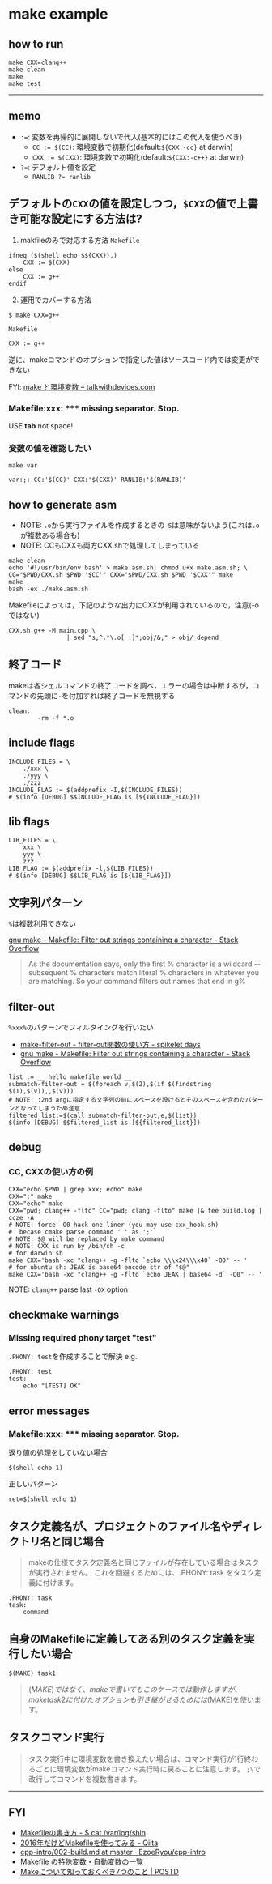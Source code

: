 # make example

## how to run
```
make CXX=clang++
make clean
make
make test
```

----

## memo
* `:=`: 変数を再帰的に展開しないで代入(基本的にはこの代入を使うべき)
  * `CC := $(CC)`: 環境変数で初期化(default:`${CXX:-cc}` at darwin)
  * `CXX := $(CXX)`: 環境変数で初期化(default:`${CXX:-c++}` at darwin)
* `?=`: デフォルト値を設定
  * `RANLIB ?= ranlib`

## デフォルトの`CXX`の値を設定しつつ，`$CXX`の値で上書き可能な設定にする方法は?
1. makfileのみで対応する方法
`Makefile`
```
ifneq ($(shell echo $${CXX}),)
	CXX := $(CXX)
else
	CXX := g++
endif
```

2. 運用でカバーする方法
```
$ make CXX=g++
```

`Makefile`
```
CXX := g++
```
逆に、makeコマンドのオプションで指定した値はソースコード内では変更ができない

FYI: [make と環境変数 – talkwithdevices\.com]( https://www.talkwithdevices.com/archives/49 )

### Makefile:xxx: *** missing separator.  Stop.
USE __tab__ not space!

### 変数の値を確認したい
`make var`
```
var:;: CC:'$(CC)' CXX:'$(CXX)' RANLIB:'$(RANLIB)'
```

## how to generate asm
* NOTE: `.o`から実行ファイルを作成するときの`-S`は意味がないよう(これは`.o`が複数ある場合も)
* NOTE: CCもCXXも両方CXX.shで処理してしまっている
```
make clean
echo '#!/usr/bin/env bash' > make.asm.sh; chmod u+x make.asm.sh; \
CC="$PWD/CXX.sh $PWD '$CC'" CXX="$PWD/CXX.sh $PWD '$CXX'" make
make
bash -ex ./make.asm.sh
```

Makefileによっては，下記のような出力にCXXが利用されているので，注意(-oではない)
```
CXX.sh g++ -M main.cpp \
                | sed "s;^.*\.o[ :]*;obj/&;" > obj/_depend_
```

## 終了コード
makeは各シェルコマンドの終了コードを調べ，エラーの場合は中断するが，コマンドの先頭に`-`を付加すれば終了コードを無視する
```
clean:
        -rm -f *.o
```

## include flags
```
INCLUDE_FILES = \
	./xxx \
	./yyy \
	./zzz
INCLUDE_FLAG := $(addprefix -I,$(INCLUDE_FILES))
# $(info [DEBUG] $$INCLUDE_FLAG is [${INCLUDE_FLAG}])
```

## lib flags
```
LIB_FILES = \
	xxx \
	yyy \
	zzz
LIB_FLAG := $(addprefix -l,$(LIB_FILES))
# $(info [DEBUG] $$LIB_FLAG is [${LIB_FLAG}])
```

## 文字列パターン
`%`は複数利用できない

[gnu make \- Makefile: Filter out strings containing a character \- Stack Overflow]( https://stackoverflow.com/questions/6145041/makefile-filter-out-strings-containing-a-character )
> As the documentation says, only the first % character is a wildcard -- subsequent % characters match literal % characters in whatever you are matching. So your command filters out names that end in g%

## filter-out
`%xxx%`のパターンでフィルタイングを行いたい

* [make\-filter\-out \- filter\-out関数の使い方 \- spikelet days]( https://taiyo.hatenadiary.org/entry/20080402/p1 )
* [gnu make \- Makefile: Filter out strings containing a character \- Stack Overflow]( https://stackoverflow.com/questions/6145041/makefile-filter-out-strings-containing-a-character )

```
list := __ hello makefile world __
submatch-filter-out = $(foreach v,$(2),$(if $(findstring $(1),$(v)),,$(v)))
# NOTE: :2nd argに指定する文字列の前にスペースを設けるとそのスペースを含めたパターンとなってしまうため注意
filtered_list:=$(call submatch-filter-out,e,$(list))
$(info [DEBUG] $$filtered_list is [${filtered_list}])
```

## debug
### CC, CXXの使い方の例
```
CXX="echo $PWD | grep xxx; echo" make
CXX=":" make
CXX="echo" make
CXX="pwd; clang++ -flto" CC="pwd; clang -flto" make |& tee build.log | ccze -A
# NOTE: force -O0 hack one liner (you may use cxx_hook.sh)
#  becase cmake parse command ' ' as ';'
# NOTE: $@ will be replaced by make command
# NOTE: CXX is run by /bin/sh -c
# for darwin sh
make CXX='bash -xc "clang++ -g -flto `echo \\\x24\\\x40` -O0" -- '
# for ubuntu sh: JEAK is base64 encode str of "$@"
make CXX='bash -xc "clang++ -g -flto `echo JEAK | base64 -d` -O0" -- '
```

NOTE: `clang++` parse last `-OX` option

## checkmake warnings
### Missing required phony target "test"
`.PHONY: test`を作成することで解決
e.g.
```
.PHONY: test
test:
	echo "[TEST] OK"
```

## error messages
### Makefile:xxx: *** missing separator.  Stop.
返り値の処理をしていない場合
```
$(shell echo 1)
```
正しいパターン
```
ret=$(shell echo 1)
```

## タスク定義名が、プロジェクトのファイル名やディレクトリ名と同じ場合

> makeの仕様でタスク定義名と同じファイルが存在している場合はタスクが実行されません。
> これを回避するためには、.PHONY: task をタスク定義に付けます。

```
.PHONY: task
task:
	command
```

## 自身のMakefileに定義してある別のタスク定義を実行したい場合

```
$(MAKE) task1
```

> $(MAKE) ではなく、 make で書いてもこのケースでは動作しますが、
> make task2 に付けたオプションも引き継がせるためには$(MAKE)を使います。

## タスクコマンド実行
> タスク実行中に環境変数を書き換えたい場合は、コマンド実行が1行終わるごとに環境変数がmakeコマンド実行時に戻ることに注意します。
> `;\`で改行してコマンドを複数書きます。

----

## FYI
* [Makefileの書き方 \- $ cat /var/log/shin]( http://shin.hateblo.jp/entry/2012/05/26/231036#fn1 )
* [2016年だけどMakefileを使ってみる \- Qiita]( https://qiita.com/petitviolet/items/a1da23221968ee86193b )
* [cpp\-intro/002\-build\.md at master · EzoeRyou/cpp\-intro]( https://github.com/EzoeRyou/cpp-intro/blob/master/002-build.md#make-%E3%83%93%E3%83%AB%E3%83%89%E3%82%B7%E3%82%B9%E3%83%86%E3%83%A0 )
* [Makefile の特殊変数・自動変数の一覧]( https://tex2e.github.io/blog/makefile/automatic-variables )
* [Makeについて知っておくべき7つのこと \| POSTD]( https://postd.cc/7-things-you-should-know-about-make/ )
